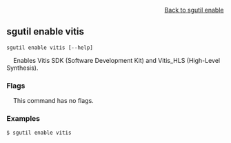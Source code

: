 <div id="readme" class="Box-body readme blob js-code-block-container">
<article class="markdown-body entry-content p-3 p-md-6" itemprop="text">
<p align="right">
<a href="https://github.com/fpgasystems/sgrt/blob/main/cli/manual/sgutil-enable.md#sgutil-enable">Back to sgutil enable</a>
</p>

## sgutil enable vitis

<code>sgutil enable vitis [--help]</code>
<p>
  &nbsp; &nbsp; Enables Vitis SDK (Software Development Kit) and Vitis_HLS (High-Level Synthesis).
</p>

### Flags
<p>
  &nbsp; &nbsp; This command has no flags.
</p>

### Examples
```
$ sgutil enable vitis
```